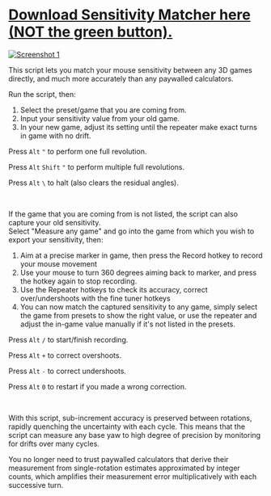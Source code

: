# [ Download Sensitivity Matcher here (NOT the green button).](https://github.com/KovaaK/SensitivityMatcher/releases/latest)
[![Screenshot 1](https://i.redd.it/3vmnm6ne3i241.png)](https://github.com/KovaaK/SensitivityMatcher/releases/latest)


This script lets you match your mouse sensitivity between any 3D games directly, and much more accurately than any paywalled calculators.

Run the script, then:

1) Select the preset/game that you are coming from.
2) Input your sensitivity value from your old game.
3) In your new game, adjust its setting until the repeater make exact turns in game with no drift.

Press `Alt` `"` to perform one full revolution.

Press `Alt` `Shift` `"` to perform multiple full revolutions.

Press `Alt` `\` to halt (also clears the residual angles).

&nbsp;

If the game that you are coming from is not listed, the script can also capture your old sensitivity.\
Select "Measure any game" and go into the game from which you wish to export your sensitivity, then:

1) Aim at a precise marker in game, then press the Record hotkey to record your mouse movement
2) Use your mouse to turn 360 degrees aiming back to marker, and press the hotkey again to stop recording.
3) Use the Repeater hotkeys to check its accuracy, correct over/undershoots with the fine tuner hotkeys
4) You can now match the captured sensitivity to any game, simply select the game from presets to show the right value, or use the repeater and adjust the in-game value manually if it's not listed in the presets.

Press `Alt` `/` to start/finish recording.

Press `Alt` `+` to correct overshoots.

Press `Alt` `-` to correct undershoots.

Press `Alt` `0` to restart if you made a wrong correction.    

&nbsp;

With this script, sub-increment accuracy is preserved between rotations, rapidly quenching the uncertainty with each cycle. This means that the script can measure any base yaw to high degree of precision by monitoring for drifts over many cycles.

You no longer need to trust paywalled calculators that derive their measurement from single-rotation estimates approximated by integer counts, which amplifies their measurement error multiplicatively with each successive turn.
